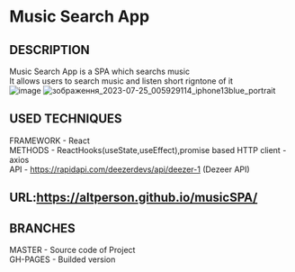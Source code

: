 # Music Search App<br>
## DESCRIPTION<br>
Music Search App is a SPA which searchs music<br>
It allows users to search music and listen short rigntone of it<br>
![image](https://user-images.githubusercontent.com/39427362/200375971-a2e8b325-0cd3-4654-94d6-223eb8760a18.png)
![зображення_2023-07-25_005929114_iphone13blue_portrait](https://github.com/AltPerson/musicSPA/assets/39427362/a0f3758f-9c12-457d-966e-94e8a03d14f3)

## USED TECHNIQUES<br>
FRAMEWORK - React<br>
METHODS - ReactHooks(useState,useEffect),promise based HTTP client - axios<br>
API - https://rapidapi.com/deezerdevs/api/deezer-1 (Dezeer API)
## URL:https://altperson.github.io/musicSPA/<br>
## BRANCHES<br>
MASTER - Source code of Project<br>
GH-PAGES - Builded version

